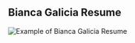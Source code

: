 ## Bianca Galicia Resume
![Example of Bianca Galicia Resume](https://b18c81d8e9d744bdaa6baa5b89ca65da.vfs.cloud9.us-east-2.amazonaws.com/_static/LearnCS8-Resume/img/website.png)
